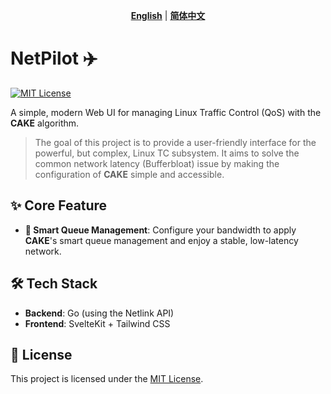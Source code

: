 <div align="center">

**[English](README.md)** | **[简体中文](README.zh-CN.md)**

</div>

# NetPilot ✈️

[![MIT License](https://img.shields.io/badge/License-MIT-blue.svg)](LICENSE)

A simple, modern Web UI for managing Linux Traffic Control (QoS) with the **CAKE** algorithm.

> The goal of this project is to provide a user-friendly interface for the powerful, but complex, Linux TC subsystem. It aims to solve the common network latency (Bufferbloat) issue by making the configuration of **CAKE** simple and accessible.

## ✨ Core Feature

*   **🚀 Smart Queue Management**: Configure your bandwidth to apply **CAKE**'s smart queue management and enjoy a stable, low-latency network.

## 🛠️ Tech Stack

*   **Backend**: Go (using the Netlink API)
*   **Frontend**: SvelteKit + Tailwind CSS

## 📜 License

This project is licensed under the [MIT License](LICENSE).
